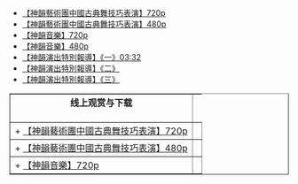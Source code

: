 + <a href='http://118.161.48.86/mp4/news668/2016/02/syTechShow720.mp4'>【神韻藝術團中國古典舞技巧表演】720p</a>
+ <a href='http://118.161.48.86/mp4/news668/2016/02/syTechShow.mp4'>【神韻藝術團中國古典舞技巧表演】480p</a>
+ <a href='http://118.161.48.86/mp4/news668/2016/02/syMusic720.mp4'>【神韻音樂】720p</a>
+ <a href='http://118.161.48.86/mp4/news668/2016/02/syMusic480.mp4'>【神韻音樂】480p</a>
+ <a href='http://118.161.48.86/mp4/news668/2016/02/concat6680.mp4'>【神韻演出特別報導】《一》03:32</a>
+ <a href='http://118.161.48.86/mp4/news668/2016/02/concat6681.mp4'>【神韻演出特別報導】《二》</a>
+ <a href='http://118.161.48.86/mp4/news668/2016/02/concat6682.mp4'>【神韻演出特別報導】《三》</a>


<TABLE border="1">
<div >	
<TR>
<TD align="center"><b>线上观赏与下载</b><br><br>
</TR>
<TR>
<TD>+ <a href='http://118.161.48.86/mp4/news668/2016/02/syTechShow720.mp4'>【神韻藝術團中國古典舞技巧表演】720p</a><TD>
</TR>
<TR>
<TD>+ <a href='http://118.161.48.86/mp4/news668/2016/02/syTechShow.mp4'>【神韻藝術團中國古典舞技巧表演】480p</a><TD>
</TR>
<TR>
<TD>+ <a href='http://118.161.48.86/mp4/news668/2016/02/syMusic720.mp4'>【神韻音樂】720p</a><TD>
</TR>
</div>
</TABLE>
